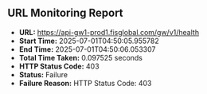 ## URL Monitoring Report

- **URL:** https://api-gw1-prod1.fisglobal.com/gw/v1/health
- **Start Time:** 2025-07-01T04:50:05.955782
- **End Time:** 2025-07-01T04:50:06.053307
- **Total Time Taken:** 0.097525 seconds
- **HTTP Status Code:** 403
- **Status:** Failure
- **Failure Reason:** HTTP Status Code: 403
